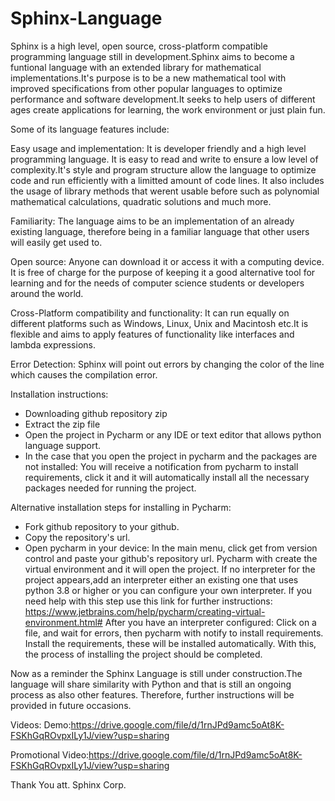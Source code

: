 # Sphinx-Language

Sphinx is a high level, open source, cross-platform compatible programming language still in development.Sphinx aims to become a funtional language with an extended library for mathematical implementations.It's purpose is to be a new mathematical tool  with improved specifications from other popular languages to optimize performance and software development.It seeks to help users of different ages create applications for learning, the work environment or just plain fun.

Some of its language features include:

Easy usage and implementation: It is developer friendly and a high level programming language. It is easy to read and write to ensure a low level of complexity.It's style and program structure allow the language to optimize code and run efficiently with a limitted amount of code lines. It also includes the usage of library methods that werent usable before such as polynomial mathematical calculations, quadratic solutions and much more.

Familiarity: The language aims to be an implementation of an already existing language, therefore being in a familiar language that other users will easily get used to.

Open source: Anyone can download it or access it with a computing device. It is free of charge for the purpose of keeping it a good alternative tool for learning and for the needs of computer science students or developers around the world. 

Cross-Platform compatibility and functionality: It can run equally on different platforms such as Windows, Linux, Unix and Macintosh etc.It is flexible and aims to apply features of functionality like interfaces and lambda expressions.

Error Detection: Sphinx will point out errors by changing the color of the line which causes the compilation error.

Installation instructions:
- Downloading github repository zip
- Extract the zip file
- Open the project in Pycharm or any IDE or text editor that allows python language support.
- In the case that you open the project in pycharm and the packages are not installed: You will receive a notification from pycharm to install requirements, click it and it will automatically install all the necessary packages needed for running the project.

Alternative installation steps for installing in Pycharm:
- Fork github repository to your github.
- Copy the repository's url.
- Open pycharm in your device:
In the main menu, click get from version control and paste your github's repository url.
Pycharm with create the virtual environment and it will open the project. If no interpreter for the project appears,add an   interpreter either an existing one that uses python 3.8 or higher or you can configure your own interpreter. If you need help with this step use this link for further instructions: https://www.jetbrains.com/help/pycharm/creating-virtual-environment.html#
After you have an interpreter configured:
Click on a file, and wait for errors, then pycharm with notify to install requirements.
Install the requirements, these will be installed automatically. With this, the process of installing the project should be completed.

Now as a reminder the Sphinx Language is still under construction.The language will share similarity with Python and that is still an ongoing process as also other features. Therefore, further instructions will be provided in future occasions.

Videos:
Demo:https://drive.google.com/file/d/1rnJPd9amc5oAt8K-FSKhGqROvpxILy1J/view?usp=sharing

Promotional Video:https://drive.google.com/file/d/1rnJPd9amc5oAt8K-FSKhGqROvpxILy1J/view?usp=sharing

Thank You att. Sphinx Corp.
